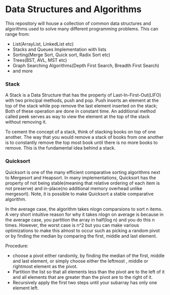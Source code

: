 # Data Structures and Algorithms
This repository will house a collection of common data structures and algorithms used to solve many different programming problems. This can range from:

- List(ArrayList, LinkedList etc)
- Stacks and Queues Implementation with lists
- Sorting(Merge Sort, Quick sort, Radix Sort etc)
- Trees(BST, AVL, MST etc)
- Graph Searching Algorithms(Depth First Search, Breadth First Search)
- and more


### Stack

A Stack is a Data Structure that has the property of Last-In-First-Out(LIFO) with two principal methods, push and pop. 
Push inserts an element at the top of the stack while pop remove the last element inserted on the stack; Both of these operation are 
done in constant time. An additional method called peek serves as way to view the element at the top of the stack without removing it.

To cement the concept of a stack, think of stacking books on top of one another. The way that you would remove a stack of books from one 
another is to constantly remove the top most book until there is no more books to remove. This is the fundamental idea behind a stack.


### Quicksort

Quicksort is one of the many efficient comparative sorting algorithms next to Mergesort and Heapsort. In many implementations, Quicksort has the property of not being stable(meaning that relative ordering of each item is not preserve) and in-place(no additional memory overhead unlike mergesort). Note, it is possible to make Quicksort a stable comparative algorithm.

In the average case, the algorithm takes nlogn comparsions to sort n items. A very short intuitive reason for why it takes nlogn on average is because in the average case, you partition the array in half(log n) and you do this n times. However, the worst case is n^2 but you can make various optimizations to make this almost to occur such as picking a random pivot or by finding the median by comparing the first, middle and last element.

Procedure:

- choose a pivot either randomly, by finding the median of the first, middle and last element, or simply choose either the leftmost , middle or rightmost element as the pivot.
- Partition the list so that all elements less than the pivot are to the left of it and all elements that are greater than the pivot are to the right of it.
- Recursively apply the first two steps until your subarray has only one element left.

